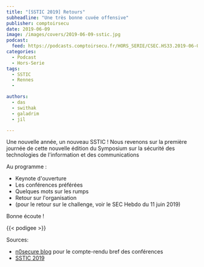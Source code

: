 ```yaml
---
title: "[SSTIC 2019] Retours"
subheadline: "Une très bonne cuvée offensive"
publisher: comptoirsecu
date: 2019-06-09
image: /images/covers/2019-06-09-sstic.jpg
podcast:
  feed: https://podcasts.comptoirsecu.fr/HORS_SERIE/CSEC.HS33.2019-06-09-SSTIC_2019.mp3
categories:
  - Podcast
  - Hors-Serie
tags:
  - SSTIC
  - Rennes
  - 

authors:
  - das
  - swithak
  - galadrim
  - jil

---
```


Une nouvelle année, un nouveau SSTIC !
Nous revenons sur la première journée de cette nouvelle
édition du Symposium sur la sécurité des technologies de l'information et des communications

Au programme :

- Keynote d'ouverture
- Les conférences préférées
- Quelques mots sur les rumps
- Retour sur l'organisation
- (pour le retour sur le challenge, voir le SEC Hebdo du 11 juin 2019)

Bonne écoute !

{{< podigee >}}


Sources:

- [n0secure blog](https://www.n0secure.org) pour le compte-rendu bref des conférences
- [SSTIC 2019](https://www.sstic.org/2019/programme/)
